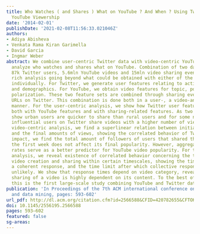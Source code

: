 ```yaml
---
title: Who Watches ( and Shares ) What on YouTube ? And When ? Using Twitter to Understand
  YouTube Viewership
date: '2014-02-01'
publishDate: '2021-02-08T11:56:33.021046Z'
authors:
- Adiya Abisheva
- Venkata Rama Kiran Garimella
- David Garcia
- Ingmar Weber
abstract: We combine user-centric Twitter data with video-centric YouTube data to
  analyze who watches and shares what on YouTube. Combination of two data sets, with
  87k Twitter users, 5.6mln YouTube videos and 15mln video sharing events, allows
  rich analysis going beyond what could be obtained with either of the two data sets
  individually. For Twitter, we generate user features relating to activity, interests
  and demographics. For YouTube, we obtain video features for topic, popularity and
  polarization. These two feature sets are combined through sharing events for YouTube
  URLs on Twitter. This combination is done both in a user-, a video-and a sharing-event-centric
  manner. For the user-centric analysis, we show how Twitter user features correlate
  both with YouTube features and with sharing-related features. As two examples, we
  show urban users are quicker to share than rural users and for some notions of \"influence\"
  influential users on Twitter share videos with a higher number of views. For the
  video-centric analysis, we find a superlinear relation between initial Twitter shares
  and the final amounts of views, showing the correlated behavior of Twitter. On user
  impact, we find the total amount of followers of users that shared the video in
  the first week does not affect its final popularity. However, aggregated user retweet
  rates serve as a better predictor for YouTube video popularity. For the sharing-centric
  analysis, we reveal existence of correlated behavior concerning the time between
  video creation and sharing within certain timescales, showing the time onset for
  a coherent response, and the time limit after which collective responses are extremely
  unlikely. We show that response times depend on video category, revealing that Twitter
  sharing of a video is highly dependent on its content. To the best of our knowledge
  this is the first large-scale study combining YouTube and Twitter data.
publication: 'In Proceedings of the 7th ACM international conference on Web search
  and data mining, pages: 593-602'
url_pdf: http://dl.acm.org/citation.cfm?id=2566588&CFID=420782655&CFTOKEN=76267284
doi: 10.1145/2556195.2566588
pages: 593–602
featured: false
sg-areas:
---
```

